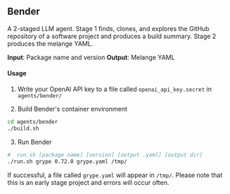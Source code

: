 ## Bender

A 2-staged LLM agent. Stage 1 finds, clones, and explores the GitHub repository of a software project and produces a build summary. Stage 2 produces the melange YAML.

__Input__: Package name and version
__Output__: Melange YAML

#### Usage
1) Write your OpenAI API key to a file called `openai_api_key.secret` in `agents/bender/`

2) Build Bender's container environment

```bash
cd agents/bender
./build.sh
```

3) Run Bender



```bash
#  run.sh [package name] [version] [output .yaml] [output dir]
./run.sh grype 0.72.0 grype.yaml /tmp/
```

If successful, a file called `grype.yaml` will appear in `/tmp/`. Please note that this is an early stage project and errors will occur often.